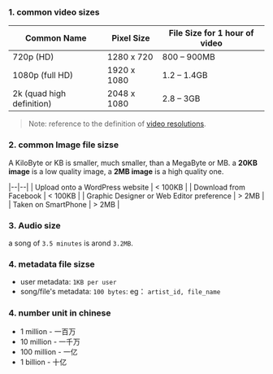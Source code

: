 ### 1. common video sizes

| Common Name               | Pixel Size  | File Size for 1 hour of video |
| ------------------------- | ----------- | ----------------------------- |
| 720p (HD)                 | 1280 x 720  | 800 – 900MB                   |
| 1080p (full HD)           | 1920 x 1080 | 1.2 – 1.4GB                   |
| 2k (quad high definition) | 2048 x 1080 | 2.8 – 3GB                     |

> Note: reference to the definition of [video resolutions](https://www.adobe.com/creativecloud/video/discover/video-resolution.html).

### 2. common Image file sizse

A KiloByte or KB is smaller, much smaller, than a MegaByte or MB.
a **20KB image** is a low quality image, a **2MB image** is a high quality one.

|--|--|
| Upload onto a WordPress website | < 100KB |
| Download from Facebook | < 100KB |
| Graphic Designer or Web Editor preference | > 2MB |
| Taken on SmartPhone | > 2MB |

### 3. Audio size

a song of `3.5 minutes` is arond `3.2MB`.

### 4. metadata file sizse

- user metadata: `1KB per user`
- song/file's metadata: `100 bytes`: eg： `artist_id, file_name`

### 4. number unit in chinese

- 1 million - 一百万
- 10 million - 一千万
- 100 million - 一亿
- 1 billion - 十亿
